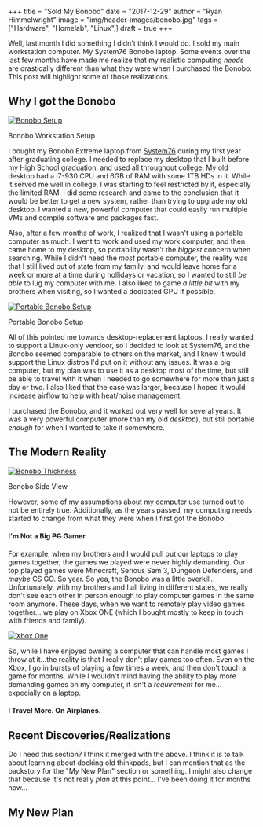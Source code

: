 +++
title  = "Sold My Bonobo"
date   = "2017-12-29"
author = "Ryan Himmelwright"
image  = "img/header-images/bonobo.jpg"
tags   = ["Hardware", "Homelab", "Linux",]
draft  = true
+++

Well, last month I did something I didn't think I would do. I sold my main workstation
computer. My System76 Bonobo laptop. Some events over the last few months have made me
realize that my realistic computing *needs* are drastically different than what they were when
I purchased the Bonobo. This post will highlight some of those realizations.

<!--more-->

## Why I got the Bonobo

<a href="../../img/posts/sold-bonobo/alakazam.jpg"><img alt="Bonobo Setup" src="../../img/posts/sold-bonobo/alakazam.jpg" style="max-width: 100%;"/></a>
<div id="caption">Bonobo Workstation Setup</div>


I bought my Bonobo Extreme laptop from [System76](https://www.system76.com)
during my first year after graduating college. I needed to replace my desktop
that I built before my High School graduation, and used all throughout college.
My old desktop had a i7-930 CPU and 6GB of RAM with some 1TB HDs in it. While it
served me well in college, I was starting to feel restricted by it, especially
the limited RAM. I did some research and came to the conclusion that it would be
better to get a new system, rather than trying to upgrade my old desktop. I
wanted a new, powerful computer that could easily run multiple VMs and compile
software and packages fast.

Also, after a few months of work, I realized that I wasn't using a portable
computer as much. I went to work and used my work computer, and then came home
to my desktop, so portability wasn't the *biggest* concern when searching. While
I didn't need the *most* portable computer, the reality was that I still lived
out of state from my family, and would leave home for a week or more at a time
during hollidays or vacation, so I wanted to still *be able* to lug my computer
with me. I also liked to game *a little bit* with my brothers when visiting, so
I wanted a dedicated GPU if possible.

<a href="../../img/posts/sold-bonobo/portable-setup.jpg"><img alt="Portable Bonobo Setup" src="../../img/posts/sold-bonobo/portable-setup.jpg" style="max-width: 100%;"/></a>
<div id="caption">Portable Bonobo Setup</div>

All of this pointed me towards desktop-replacement laptops. I really wanted to
support a Linux-only vendoor, so I decided to look at System76, and the Bonobo
seemed comparable to others on the market, and I knew it would support the Linux
distros I'd put on it without any issues. It was a big computer, but my plan was
to use it as a desktop most of the time, but still be able to travel with it
when I needed to go somewhere for more than just a day or two. I also liked that
the case was larger, because I hoped it would increase airflow to help with
heat/noise management.

I purchased the Bonobo, and it worked out very well for several years. It was a
very powerful computer (more than my old *desktop*), but still portable *enough*
for when I wanted to take it somewhere.


## The Modern Reality

<a href="../../img/posts/sold-bonobo/side-view.jpg"><img alt="Bonobo Thickness" src="../../img/posts/sold-bonobo/side-view.jpg" style="max-width: 100%;"/></a>
<div id="caption">Bonobo Side View</div>

However, some of my assumptions about my computer use turned out to not be
entirely true. Additionally, as the years passed, my computing needs started to
change from what they were when I first got the Bonobo.

#### I'm Not a Big ~~PC~~ Gamer.


For example, when my brothers and I would pull out our laptops to play games
together, the games we played were never highly demanding. Our top played games
were Minecraft, Serious Sam 3, Dungeon Defenders, and *maybe* CS GO. So year. So
yea, the Bonobo was a little overkill. Unfortunately, with my brothers and I all
living in different states, we really don't see each other in person enough to
play computer games in the same room anymore. These days, when we want to
remotely play video games together... we play on Xbox ONE (which I bought mostly
to keep in touch with friends and family).

<a href="../../img/posts/sold-bonobo/xboxone.png"><img alt="Xbox One" src="../../img/posts/sold-bonobo/xboxone.png" style="max-width: 100%;"/></a>

So, while I have enjoyed owning a computer that can handle most games I throw at
it...the reality is that I really don't play games too often. Even on the Xbox,
I go in bursts of playing a few times a week, and then don't touch a game for
months. While I wouldn't mind having the ability to play more demanding games on
my computer, it isn't a *requirement* for me... expecially on a laptop.

#### I Travel More. On Airplanes.

## Recent Discoveries/Realizations

Do I need this section? I think it merged with the above. I think it is to talk
about learning about docking old thinkpads, but I can mention that as the
backstory for the "My New Plan" section or something. I might also change that
because it's not really *plan* at this point... I've been doing it for months
now...

## My New Plan


